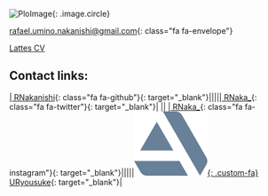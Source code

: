 
![PloImage]({{section.image}}){: .image.circle}


[ rafael.umino.nakanishi@gmail.com](mailto:rafael.umino.nakanishi@gmail.com){: class="fa fa-envelope"}

[Lattes CV](http://lattes.cnpq.br/1609225048183856)

## Contact links:

|[ RNakanishi](https://github.com/{{site.github}}){: class="fa fa-github"}{: target="_blank"}|||||[ RNaka_](https://twitter.com/{{site.twitter}}){: class="fa fa-twitter"}{: target="_blank"}|
||
|[ RNaka_](https://www.instagram.com/{{site.instagram}}){: class="fa fa-instagram"}{: target="_blank"}|||||[![Artstation](/assets/images/artstation-icon.png){: .custom-fa} URyousuke](https://www.artstation.com/artist/{{site.artstation}}){: target="_blank"}|
